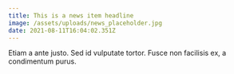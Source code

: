 ```yaml
---
title: This is a news item headline
image: /assets/uploads/news_placeholder.jpg
date: 2021-08-11T16:04:02.351Z
---
```

Etiam a ante justo. Sed id vulputate tortor. Fusce non facilisis ex, a condimentum purus.